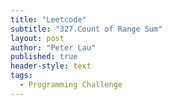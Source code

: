 ```yaml
---
title: "Leetcode"
subtitle: "327.Count of Range Sum"
layout: post
author: "Peter Lau"
published: true
header-style: text
tags:
  - Programming Challenge
---
```


